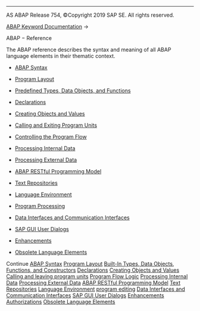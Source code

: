   

* * *

AS ABAP Release 754, ©Copyright 2019 SAP SE. All rights reserved.

[ABAP Keyword Documentation](javascript:call_link\('abenabap.htm'\)) → 

ABAP − Reference

The ABAP reference describes the syntax and meaning of all ABAP language elements in their thematic context.

-   [ABAP Syntax](javascript:call_link\('abenabap_syntax.htm'\))

-   [Program Layout](javascript:call_link\('abenabap_program_layout.htm'\))

-   [Predefined Types, Data Objects, and Functions](javascript:call_link\('abenbuilt_in.htm'\))

-   [Declarations](javascript:call_link\('abendeclarations.htm'\))

-   [Creating Objects and Values](javascript:call_link\('abencreate_objects.htm'\))

-   [Calling and Exiting Program Units](javascript:call_link\('abenabap_execution.htm'\))

-   [Controlling the Program Flow](javascript:call_link\('abenabap_flow_logic.htm'\))

-   [Processing Internal Data](javascript:call_link\('abenabap_data_working.htm'\))

-   [Processing External Data](javascript:call_link\('abenabap_language_external_data.htm'\))

-   [ABAP RESTful Programming Model](javascript:call_link\('abenrestful_abap_programming.htm'\))

-   [Text Repositories](javascript:call_link\('abenabap_texts.htm'\))

-   [Language Environment](javascript:call_link\('abenlanguage.htm'\))

-   [Program Processing](javascript:call_link\('abenprogram_editing.htm'\))

-   [Data Interfaces and Communication Interfaces](javascript:call_link\('abenabap_data_communication.htm'\))

-   [SAP GUI User Dialogs](javascript:call_link\('abenabap_screens.htm'\))

-   [Enhancements](javascript:call_link\('abenenhancement_framework.htm'\))

-   [Obsolete Language Elements](javascript:call_link\('abenabap_obsolete.htm'\))

Continue
[ABAP Syntax](javascript:call_link\('abenabap_syntax.htm'\))
[Program Layout](javascript:call_link\('abenabap_program_layout.htm'\))
[Built-In Types, Data Objects, Functions, and Constructors](javascript:call_link\('abenbuilt_in.htm'\))
[Declarations](javascript:call_link\('abendeclarations.htm'\))
[Creating Objects and Values](javascript:call_link\('abencreate_objects.htm'\))
[Calling and leaving program units](javascript:call_link\('abenabap_execution.htm'\))
[Program Flow Logic](javascript:call_link\('abenabap_flow_logic.htm'\))
[Processing Internal Data](javascript:call_link\('abenabap_data_working.htm'\))
[Processing External Data](javascript:call_link\('abenabap_language_external_data.htm'\))
[ABAP RESTful Programming Model](javascript:call_link\('abenrestful_abap_programming.htm'\))
[Text Repositories](javascript:call_link\('abenabap_texts.htm'\))
[Language Environment](javascript:call_link\('abenlanguage.htm'\))
[program editing](javascript:call_link\('abenprogram_editing.htm'\))
[Data Interfaces and Communication Interfaces](javascript:call_link\('abenabap_data_communication.htm'\))
[SAP GUI User Dialogs](javascript:call_link\('abenabap_screens.htm'\))
[Enhancements](javascript:call_link\('abenenhancement_framework.htm'\))
[Authorizations](javascript:call_link\('abenbc_authority_check.htm'\))
[Obsolete Language Elements](javascript:call_link\('abenabap_obsolete.htm'\))
